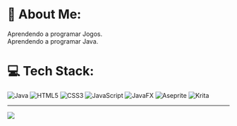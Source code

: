 # 💫 About Me:
Aprendendo a programar Jogos. <br>Aprendendo a programar Java.


# 💻 Tech Stack:
![Java](https://img.shields.io/badge/java-%23ED8B00.svg?style=for-the-badge&logo=openjdk&logoColor=white) ![HTML5](https://img.shields.io/badge/html5-%23E34F26.svg?style=for-the-badge&logo=html5&logoColor=white) ![CSS3](https://img.shields.io/badge/css3-%231572B6.svg?style=for-the-badge&logo=css3&logoColor=white) ![JavaScript](https://img.shields.io/badge/javascript-%23323330.svg?style=for-the-badge&logo=javascript&logoColor=%23F7DF1E) ![JavaFX](https://img.shields.io/badge/javafx-%23FF0000.svg?style=for-the-badge&logo=javafx&logoColor=white) ![Aseprite](https://img.shields.io/badge/Aseprite-FFFFFF?style=for-the-badge&logo=Aseprite&logoColor=#7D929E) ![Krita](https://img.shields.io/badge/Krita-203759?style=for-the-badge&logo=krita&logoColor=EEF37B)

---
[![](https://visitcount.itsvg.in/api?id=Kire5049&icon=0&color=6)](https://visitcount.itsvg.in)

<!-- Proudly created with GPRM ( https://gprm.itsvg.in ) -->
